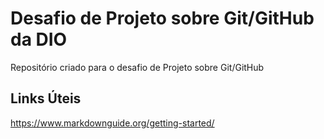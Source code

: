 # Desafio de Projeto sobre Git/GitHub da DIO
Repositório criado para o desafio de Projeto sobre Git/GitHub

## Links Úteis
https://www.markdownguide.org/getting-started/
